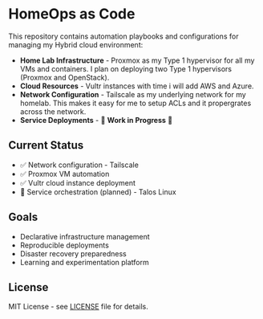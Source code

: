 # HomeOps as Code

This repository contains automation playbooks and configurations for managing my Hybrid cloud environment:

- **Home Lab Infrastructure** - Proxmox as my Type 1 hypervisor for all my VMs and containers. I plan on deploying two Type 1 hypervisors (Proxmox and OpenStack).
- **Cloud Resources** - Vultr instances with time i will add AWS and Azure.
- **Network Configuration** - Tailscale as my underlying network for my homelab. This makes it easy for me to setup ACLs and it propergrates across the network.
- **Service Deployments** - 🚧 **Work in Progress** 🚧

## Current Status

- ✅ Network configuration - Tailscale
- ✅ Proxmox VM automation
- ✅ Vultr cloud instance deployment
- 🔄 Service orchestration (planned) - Talos Linux

## Goals

- Declarative infrastructure management
- Reproducible deployments
- Disaster recovery preparedness
- Learning and experimentation platform

## License

MIT License - see [LICENSE](LICENSE) file for details.